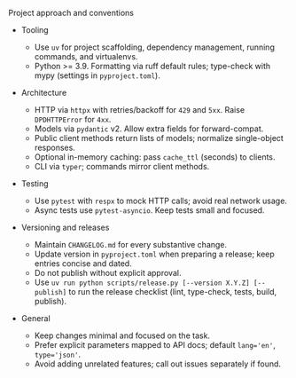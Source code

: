 Project approach and conventions

- Tooling
  - Use `uv` for project scaffolding, dependency management, running commands, and virtualenvs.
  - Python >= 3.9. Formatting via ruff default rules; type-check with mypy (settings in `pyproject.toml`).

- Architecture
  - HTTP via `httpx` with retries/backoff for `429` and `5xx`. Raise `DPDHTTPError` for `4xx`.
  - Models via `pydantic` v2. Allow extra fields for forward-compat.
  - Public client methods return lists of models; normalize single-object responses.
  - Optional in-memory caching: pass `cache_ttl` (seconds) to clients.
  - CLI via `typer`; commands mirror client methods.

- Testing
  - Use `pytest` with `respx` to mock HTTP calls; avoid real network usage.
  - Async tests use `pytest-asyncio`. Keep tests small and focused.

- Versioning and releases
  - Maintain `CHANGELOG.md` for every substantive change.
  - Update version in `pyproject.toml` when preparing a release; keep entries concise and dated.
  - Do not publish without explicit approval.
  - Use `uv run python scripts/release.py [--version X.Y.Z] [--publish]` to run the release checklist (lint, type-check, tests, build, publish).

- General
  - Keep changes minimal and focused on the task.
  - Prefer explicit parameters mapped to API docs; default `lang='en'`, `type='json'`.
  - Avoid adding unrelated features; call out issues separately if found.
